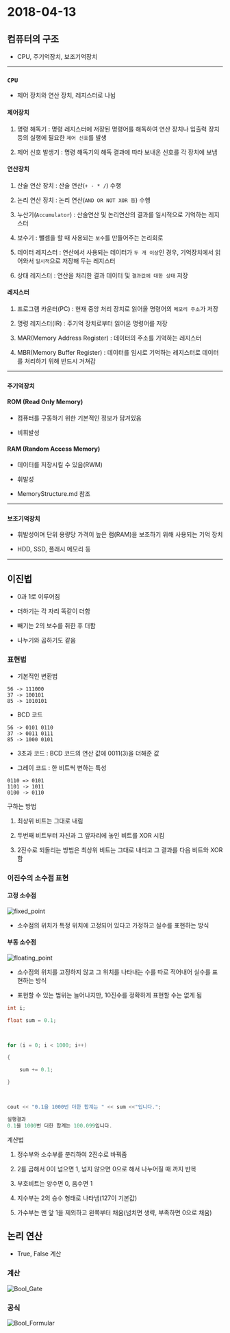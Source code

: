 # 2018-04-13
## 컴퓨터의 구조
+ CPU, 주기억장치, 보조기억장치
---
### `CPU`
+ 제어 장치와 연산 장치, 레지스터로 나뉨
#### 제어장치 
1. 명령 해독기 : 명령 레지스터에 저장된 명령어를 해독하여 연산 장치나 입출력 장치 등의 실행에 필요한 `제어 신호`를 발생

2. 제어 신호 발생기 : 명령 해독기의 해독 결과에 따라 보내온 신호를 각 장치에 보냄 
#### 연산장치
1. 산술 연산 장치 : 산술 연산(`+ - * /`) 수행

2. 논리 연산 장치 : 논리 연산(`AND OR NOT XOR 등`) 수행
3. 누산기(`Accumulator`) : 산술연산 및 논리연산의 결과를 일시적으로 기억하는 레지스터
4. 보수기 : 뺄셈을 할 때 사용되는 `보수`를 만들어주는 논리회로
5. 데이터 레지스터 : 연산에서 사용되는 데이터가 `두 개 이상`인 경우, 기억장치에서 읽어와서 `일시적`으로 저장해 두는 레지스터
6. 상태 레지스터 : 연산을 처리한 결과 데이터 및 `결과값에 대한 상태` 저장
#### 레지스터
1. 프로그램 카운터(PC) : 현재 중앙 처리 장치로 읽어올 명령어의 `메모리 주소`가 저장

2. 명령 레지스터(IR) :  주기억 장치로부터 읽어온 명령어를 저장
3. MAR(Memory Address Register) : 데이터의 주소를 기억하는 레지스터
4. MBR(Memory Buffer Register) : 데이터를 임시로 기억하는 레지스터로 데이터를 처리하기 위해 반드시 거쳐감
---
### `주기억장치`
#### ROM (Read Only Memory)
+ 컴퓨터를 구동하기 위한 기본적인 정보가 담겨있음

+ 비휘발성
#### RAM (Random Access Memory)
+ 데이터를 저장시킬 수 있음(RWM)

+ 휘발성
+ MemoryStructure.md 참조
---
### `보조기억장치`
+ 휘발성이며 단위 용량당 가격이 높은 램(RAM)을 보조하기 위해 사용되는 기억 장치

+ HDD, SSD, 플래시 메모리 등 
---
## 이진법
+ 0과 1로 이루어짐

+ 더하기는 각 자리 똑같이 더함
+ 빼기는 2의 보수를 취한 후 더함
+ 나누기와 곱하기도 같음

### 표현법
+ 기본적인 변환법
```
56 -> 111000
37 -> 100101
85 -> 1010101
```

+ BCD 코드
```
56 -> 0101 0110
37 -> 0011 0111
85 -> 1000 0101
```
+ 3초과 코드 : BCD 코드의 연산 값에 0011(3)을 더해준 값

+ 그레이 코드 : 한 비트씩 변하는 특성
```
0110 => 0101
1101 -> 1011
0100 -> 0110
```
구하는 방법
1. 최상위 비트는 그대로 내림

2. 두번째 비트부터 자신과 그 앞자리에 놓인 비트를 XOR 시킴 
3. 2진수로 되돌리는 방법은 최상위 비트는 그대로 내리고 그 결과를 다음 비트와 XOR 함

### 이진수의 소수점 표현
#### 고정 소수점
![fixed_point](../img/fixed_point.png)
+ 소수점의 위치가 특정 위치에 고정되어 있다고 가정하고 실수를 표현하는 방식

#### 부동 소수점
![floating_point](../img/floating_point.png)
+ 소수점의 위치를 고정하지 않고 그 위치를 나타내는 수를 따로 적어내어 실수를 표현하는 방식

+ 표현할 수 있는 범위는 늘어나지만, 10진수를 정확하게 표현할 수는 없게 됨
```c++
int i;

float sum = 0.1;

 

for (i = 0; i < 1000; i++)

{

    sum += 0.1;

}

 

cout << "0.1을 1000번 더한 합계는 " << sum <<"입니다.";
```
```c++
실행결과
0.1을 1000번 더한 합계는 100.099입니다.
```
계산법
1. 정수부와 소수부를 분리하여 2진수로 바꿔줌

2. 2를 곱해서 0이 넘으면 1, 넘지 않으면 0으로 해서 나누어질 때 까지 반복
3. 부호비트는 양수면 0, 음수면 1
4. 지수부는 2의 승수 형태로 나타냄(127이 기본값)
5. 가수부는 맨 앞 1을 제외하고 왼쪽부터 채움(넘치면 생략, 부족하면 0으로 채움)

## 논리 연산
+ True, False 계산
### 계산
![Bool_Gate](../img/Bool_Gate.png)
### 공식
![Bool_Formular](../img/Bool_Formular.png)